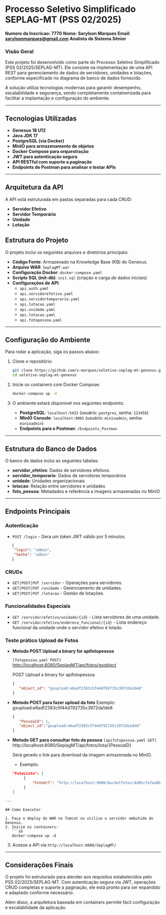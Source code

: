 # Processo Seletivo Simplificado SEPLAG-MT (PSS 02/2025)

**Numero da Inscricao: 7770**
**Nome: Sarylson Marques**
**Email: sarylsonmarques@gmail.com**
**Analista de Sistema Sênior**

### Visão Geral
Este projeto foi desenvolvido como parte do Processo Seletivo Simplificado (PSS 02/2025/SEPLAG-MT). Ele consiste na implementação de uma API REST para gerenciamento de dados de servidores, unidades e lotações, conforme especificado no diagrama de banco de dados fornecido.

A solução utiliza tecnologias modernas para garantir desempenho, escalabilidade e segurança, sendo completamente containerizada para facilitar a implantação e configuração do ambiente.

---

## Tecnologias Utilizadas
- **Genexus 18 U12**
- **Java JDK 17**
- **PostgreSQL (via Docker)**
- **MinIO para armazenamento de objetos**
- **Docker Compose para orquestração**
- **JWT para autenticação segura**
- **API RESTful com suporte a paginação**
- **Endpoints do Postman para analisar e testar APIs**
---

## Arquitetura da API
A API está estruturada em pastas separadas para cada CRUD:
- **Servidor Efetivo**
- **Servidor Temporário**
- **Unidade**
- **Lotação**

## Estrutura do Projeto

O projeto inclui os seguintes arquivos e diretórios principais:

- **Código Fonte**: Armazenado na Knowledge Base (KB) do Genexus.
- **Arquivo WAR**: `SeplagMT.war`
- **Configuração Docker**: `docker-compose.yaml`
- **Scripts SQL (init-db)**: `init.sql` (criação e carga de dados iniciais)
- **Configurações de API**:
  - `api.auth.yaml`
  - `api.servidorefetivo.yaml`
  - `api.servidortemporario.yaml`
  - `api.lotacao.yaml`
  - `api.unidade.yaml`
  - `api.lotacao.yaml`
  - `api.fotopessoa.yaml`
---

## Configuração do Ambiente

Para rodar a aplicação, siga os passos abaixo:

1. Clone o repositório:
   ```sh
   git clone https://github.com/s-marques/seletivo-seplag-mt-genexus.git
   cd seletivo-seplag-mt-genexus
   ```

2. Inicie os containers com Docker Compose:
   ```sh
   docker-compose up -d
   ```

3. O ambiente estará disponível nos seguintes endpoints:
   - **PostgreSQL**: `localhost:5432` (usuário: `postgres`, senha: `123456`)
   - **MinIO Console**: `localhost:9001` (usuário: `minioadmin`, senha: `minioadmin`)
   - **Endpoints para o Postman**: `/Endpoints_Postman`

---

## Estrutura do Banco de Dados

O banco de dados inclui as seguintes tabelas:

- **servidor_efetivo**: Dados de servidores efetivos
- **servidor_temporario**: Dados de servidores temporários
- **unidade**: Unidades organizacionais
- **lotacao**: Relação entre servidores e unidades
- **foto_pessoa**: Metadados e referência a imagens armazenadas no MinIO

---

## Endpoints Principais

### Autenticação
- `POST /login` - Gera um token JWT válido por 5 minutos.
```json
   {
    "login": "admin",
    "Senha": "admin"
   }
```
### CRUDs
- `GET|POST|PUT /servidor` - Operações para servidores.
- `GET|POST|PUT /unidade` - Gerenciamento de unidades.
- `GET|POST|PUT /lotacao` - Gestão de lotações.

### Funcionalidades Especiais
- `GET /servidor/efetivo/unidade/{id}` - Lista servidores de uma unidade.
- `GET /servidor/efetivo/endereco_funcional/{id}` - Lista endereço funcional da unidade onde o servidor efetivo é lotado.

### Teste prático Upload de Fotos
- **Metodo POST Upload a binary for apifotopessoa**

   ```[fotopessoa.yaml POST]``` 
  [ http://localhost:8080/SeplagMT/api/fotos/gxobject](http://localhost:8080/SeplagMT/api/fotos/gxobject)

   POST Upload a binary for apifotopessoa
   ```json
   {
      "object_id": "gxupload:e6adf2383c5f44d792735c3972da1de8"
   }
   ```

- **Metodo POST para fazer upload da foto**
Exemplo: gxupload:e6adf2383c5f44d792735c3972da1de8
   ```json
   {
      "PessoaId": 1,
      "object_id":"gxupload:e6adf2383c5f44d792735c3972da1de8"
   }
   ```
- **Metodo GET para consultar foto da pessoa**
```[apifotopessoa.yaml GET]``` 
   http://localhost:8080/SeplagMT/api/fotos/lista/{PessoaID}

   Será gerado o link para download da imagem armazenada no MinIO.
   - Exemplo:
   ```json
   "FotoLista": [
        {
            "FotoUrl": "http://localhost:9000/bucketfotos/4d05cfefaa8bef6a37202a599a1d9078.jpg?X-Amz-Algorithm=AWS4-HMAC-SHA256&X-Amz-Date=20250409T180747Z&X-Amz-SignedHeaders=host&X-Amz-Credential=Q9puyJNIPII7ZEecmla3%2F20250409%2Fus-east-1%2Fs3%2Faws4_request&X-Amz-Expires=300&X-Amz-Signature=e303e3f96c9366394918c012188690fd691df5343f1d73b0a521704b64ea7e3b"
        }
   ] 
```
---

## Como Executar

1. Faça o deploy do WAR no Tomcat ou utilize o servidor embutido do Genexus.
2. Inicie os containers:
   ```sh
   docker-compose up -d
   ```
3. Acesse a API via `http://localhost:8080/SeplagMT/`

---

## Considerações Finais

O projeto foi estruturado para atender aos requisitos estabelecidos pelo PSS 02/2025/SEPLAG-MT. Com autenticação segura via JWT, operações CRUD completas e suporte a paginação, ele está pronto para ser expandido e adaptado conforme necessário.

Além disso, a arquitetura baseada em containers permite fácil configuração e escalabilidade da aplicação.

